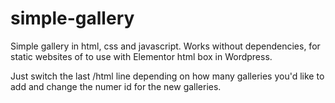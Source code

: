 # simple-gallery
Simple gallery in html, css and javascript. Works without dependencies, for static websites of to use with Elementor html box in Wordpress.

Just switch the last /html line depending on how many galleries you'd like to add and change the numer id for the new galleries.
